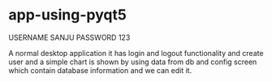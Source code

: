 # app-using-pyqt5

USERNAME SANJU
PASSWORD 123

A normal desktop application it has login and logout functionality and create user and a simple chart is shown by using data from db and config screen which contain database information and we can edit it.
